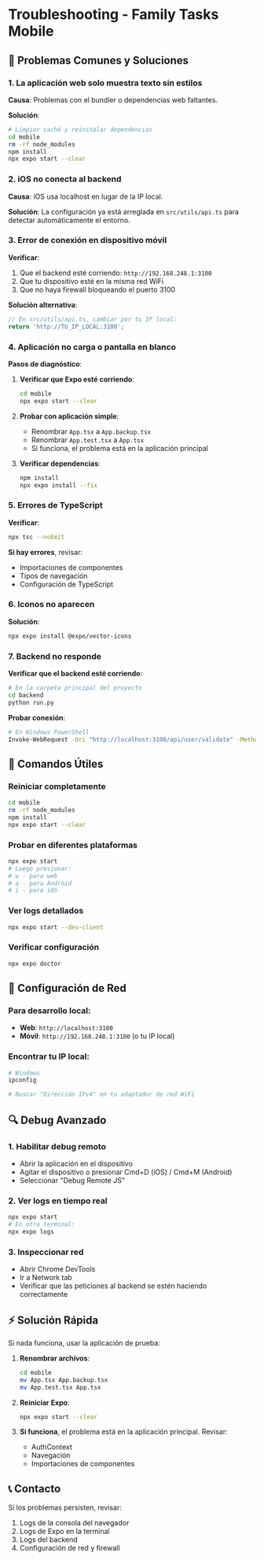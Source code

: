 # Troubleshooting - Family Tasks Mobile

## 🔧 Problemas Comunes y Soluciones

### 1. **La aplicación web solo muestra texto sin estilos**

**Causa**: Problemas con el bundler o dependencias web faltantes.

**Solución**:
```bash
# Limpiar caché y reinstalar dependencias
cd mobile
rm -rf node_modules
npm install
npx expo start --clear
```

### 2. **iOS no conecta al backend**

**Causa**: iOS usa localhost en lugar de la IP local.

**Solución**: La configuración ya está arreglada en `src/utils/api.ts` para detectar automáticamente el entorno.

### 3. **Error de conexión en dispositivo móvil**

**Verificar**:
1. Que el backend esté corriendo: `http://192.168.248.1:3100`
2. Que tu dispositivo esté en la misma red WiFi
3. Que no haya firewall bloqueando el puerto 3100

**Solución alternativa**:
```typescript
// En src/utils/api.ts, cambiar por tu IP local:
return 'http://TU_IP_LOCAL:3100';
```

### 4. **Aplicación no carga o pantalla en blanco**

**Pasos de diagnóstico**:

1. **Verificar que Expo esté corriendo**:
   ```bash
   cd mobile
   npx expo start --clear
   ```

2. **Probar con aplicación simple**:
   - Renombrar `App.tsx` a `App.backup.tsx`
   - Renombrar `App.test.tsx` a `App.tsx`
   - Si funciona, el problema está en la aplicación principal

3. **Verificar dependencias**:
   ```bash
   npm install
   npx expo install --fix
   ```

### 5. **Errores de TypeScript**

**Verificar**:
```bash
npx tsc --noEmit
```

**Si hay errores**, revisar:
- Importaciones de componentes
- Tipos de navegación
- Configuración de TypeScript

### 6. **Iconos no aparecen**

**Solución**:
```bash
npx expo install @expo/vector-icons
```

### 7. **Backend no responde**

**Verificar que el backend esté corriendo**:
```bash
# En la carpeta principal del proyecto
cd backend
python run.py
```

**Probar conexión**:
```bash
# En Windows PowerShell
Invoke-WebRequest -Uri "http://localhost:3100/api/user/validate" -Method POST
```

## 🚀 Comandos Útiles

### Reiniciar completamente
```bash
cd mobile
rm -rf node_modules
npm install
npx expo start --clear
```

### Probar en diferentes plataformas
```bash
npx expo start
# Luego presionar:
# w - para web
# a - para Android
# i - para iOS
```

### Ver logs detallados
```bash
npx expo start --dev-client
```

### Verificar configuración
```bash
npx expo doctor
```

## 📱 Configuración de Red

### Para desarrollo local:
- **Web**: `http://localhost:3100`
- **Móvil**: `http://192.168.248.1:3100` (o tu IP local)

### Encontrar tu IP local:
```bash
# Windows
ipconfig

# Buscar "Dirección IPv4" en tu adaptador de red WiFi
```

## 🔍 Debug Avanzado

### 1. Habilitar debug remoto
- Abrir la aplicación en el dispositivo
- Agitar el dispositivo o presionar Cmd+D (iOS) / Cmd+M (Android)
- Seleccionar "Debug Remote JS"

### 2. Ver logs en tiempo real
```bash
npx expo start
# En otra terminal:
npx expo logs
```

### 3. Inspeccionar red
- Abrir Chrome DevTools
- Ir a Network tab
- Verificar que las peticiones al backend se estén haciendo correctamente

## ⚡ Solución Rápida

Si nada funciona, usar la aplicación de prueba:

1. **Renombrar archivos**:
   ```bash
   cd mobile
   mv App.tsx App.backup.tsx
   mv App.test.tsx App.tsx
   ```

2. **Reiniciar Expo**:
   ```bash
   npx expo start --clear
   ```

3. **Si funciona**, el problema está en la aplicación principal. Revisar:
   - AuthContext
   - Navegación
   - Importaciones de componentes

## 📞 Contacto

Si los problemas persisten, revisar:
1. Logs de la consola del navegador
2. Logs de Expo en la terminal
3. Logs del backend
4. Configuración de red y firewall
